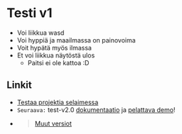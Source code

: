 # Testi v1
- Voi liikkua wasd
- Voi hyppiä ja maailmassa on painovoima
- Voit hypätä myös ilmassa
- Et voi liikkua näytöstä ulos
	- Paitsi ei ole kattoa :D

## Linkit

- [Testaa projektia selaimessa](https://kassu11.github.io/platformer/test-v1/)
- `Seuraava:` test-v2.0 [dokumentaatio](https://github.com/kassu11/platformer/tree/main/test-v2.0) ja [pelattava demo](https://kassu11.github.io/platformer/test-v2.0/)!
- > [Muut versiot](https://github.com/kassu11/platformer#readme)
